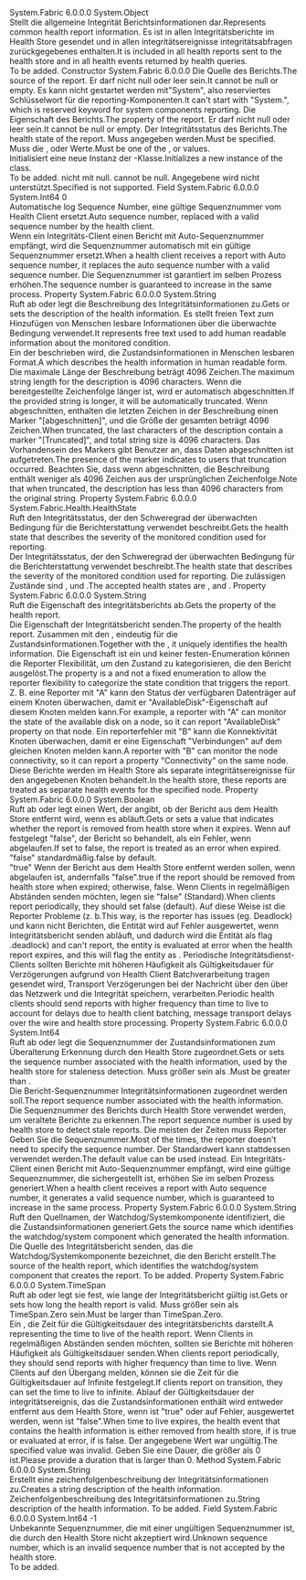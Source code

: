 <Type Name="HealthInformation" FullName="System.Fabric.Health.HealthInformation">
  <TypeSignature Language="C#" Value="public sealed class HealthInformation" />
  <TypeSignature Language="ILAsm" Value=".class public auto ansi sealed beforefieldinit HealthInformation extends System.Object" />
  <TypeSignature Language="DocId" Value="T:System.Fabric.Health.HealthInformation" />
  <TypeSignature Language="VB.NET" Value="Public NotInheritable Class HealthInformation" />
  <TypeSignature Language="F#" Value="type HealthInformation = class" />
  <AssemblyInfo>
    <AssemblyName>System.Fabric</AssemblyName>
    <AssemblyVersion>6.0.0.0</AssemblyVersion>
  </AssemblyInfo>
  <Base>
    <BaseTypeName>System.Object</BaseTypeName>
  </Base>
  <Interfaces />
  <Docs>
    <summary>
      <para><span data-ttu-id="46883-101">Stellt die allgemeine Integrität Berichtsinformationen dar.</span><span class="sxs-lookup"><span data-stu-id="46883-101">Represents common health report information.</span></span>
            <span data-ttu-id="46883-102">Es ist in allen Integritätsberichte im Health Store gesendet und in allen integritätsereignisse integritätsabfragen zurückgegebenes enthalten.</span><span class="sxs-lookup"><span data-stu-id="46883-102">It is included in all health reports sent to the health store and in all health events returned by health queries.</span></span></para>
    </summary>
    <remarks>To be added.</remarks>
  </Docs>
  <Members>
    <Member MemberName=".ctor">
      <MemberSignature Language="C#" Value="public HealthInformation (string sourceId, string property, System.Fabric.Health.HealthState healthState);" />
      <MemberSignature Language="ILAsm" Value=".method public hidebysig specialname rtspecialname instance void .ctor(string sourceId, string property, valuetype System.Fabric.Health.HealthState healthState) cil managed" />
      <MemberSignature Language="DocId" Value="M:System.Fabric.Health.HealthInformation.#ctor(System.String,System.String,System.Fabric.Health.HealthState)" />
      <MemberSignature Language="F#" Value="new System.Fabric.Health.HealthInformation : string * string * System.Fabric.Health.HealthState -&gt; System.Fabric.Health.HealthInformation" Usage="new System.Fabric.Health.HealthInformation (sourceId, property, healthState)" />
      <MemberType>Constructor</MemberType>
      <AssemblyInfo>
        <AssemblyName>System.Fabric</AssemblyName>
        <AssemblyVersion>6.0.0.0</AssemblyVersion>
      </AssemblyInfo>
      <Parameters>
        <Parameter Name="sourceId" Type="System.String" />
        <Parameter Name="property" Type="System.String" />
        <Parameter Name="healthState" Type="System.Fabric.Health.HealthState" />
      </Parameters>
      <Docs>
        <param name="sourceId">
          <para><span data-ttu-id="46883-103">Die Quelle des Berichts.</span><span class="sxs-lookup"><span data-stu-id="46883-103">The source of the report.</span></span> <span data-ttu-id="46883-104">Er darf nicht <languageKeyword>null</languageKeyword> oder leer sein.</span><span class="sxs-lookup"><span data-stu-id="46883-104">It cannot be <languageKeyword>null</languageKeyword> or empty.</span></span>
            <span data-ttu-id="46883-105">Es kann nicht gestartet werden mit"System", also reserviertes Schlüsselwort für die reporting-Komponenten.</span><span class="sxs-lookup"><span data-stu-id="46883-105">It can't start with "System.", which is reserved keyword for system components reporting.</span></span></para>
        </param>
        <param name="property">
          <para><span data-ttu-id="46883-106">Die Eigenschaft des Berichts.</span><span class="sxs-lookup"><span data-stu-id="46883-106">The property of the report.</span></span> <span data-ttu-id="46883-107">Er darf nicht <languageKeyword>null</languageKeyword> oder leer sein.</span><span class="sxs-lookup"><span data-stu-id="46883-107">It cannot be <languageKeyword>null</languageKeyword> or empty.</span></span></para>
        </param>
        <param name="healthState">
          <para><span data-ttu-id="46883-108">Der Integritätsstatus des Berichts.</span><span class="sxs-lookup"><span data-stu-id="46883-108">The health state of the report.</span></span> <span data-ttu-id="46883-109">Muss angegeben werden.</span><span class="sxs-lookup"><span data-stu-id="46883-109">Must be specified.</span></span>
            <span data-ttu-id="46883-110">Muss die <see cref="F:System.Fabric.Health.HealthState.Error" />, <see cref="F:System.Fabric.Health.HealthState.Warning" /> oder <see cref="F:System.Fabric.Health.HealthState.Ok" /> Werte.</span><span class="sxs-lookup"><span data-stu-id="46883-110">Must be one of the <see cref="F:System.Fabric.Health.HealthState.Error" />, <see cref="F:System.Fabric.Health.HealthState.Warning" /> or <see cref="F:System.Fabric.Health.HealthState.Ok" /> values.</span></span></para>
        </param>
        <summary>
          <para><span data-ttu-id="46883-111">Initialisiert eine neue Instanz der <see cref="T:System.Fabric.Health.HealthInformation" />-Klasse.</span><span class="sxs-lookup"><span data-stu-id="46883-111">Initializes a new instance of the <see cref="T:System.Fabric.Health.HealthInformation" /> class.</span></span></para>
        </summary>
        <remarks>To be added.</remarks>
        <exception cref="T:System.ArgumentNullException">
          <para>
            <span data-ttu-id="46883-112"><paramref name="property" />nicht mit <languageKeyword>null</languageKeyword>.</span><span class="sxs-lookup"><span data-stu-id="46883-112"><paramref name="property" /> cannot be <languageKeyword>null</languageKeyword>.</span></span></para>
        </exception>
        <exception cref="T:System.ArgumentException">
          <para><span data-ttu-id="46883-113">Angegebene <paramref name="healthState" /> wird nicht unterstützt.</span><span class="sxs-lookup"><span data-stu-id="46883-113">Specified <paramref name="healthState" /> is not supported.</span></span></para>
        </exception>
      </Docs>
    </Member>
    <Member MemberName="AutoSequenceNumber">
      <MemberSignature Language="C#" Value="public const long AutoSequenceNumber = 0;" />
      <MemberSignature Language="ILAsm" Value=".field public static literal int64 AutoSequenceNumber = (0)" />
      <MemberSignature Language="DocId" Value="F:System.Fabric.Health.HealthInformation.AutoSequenceNumber" />
      <MemberSignature Language="VB.NET" Value="Public Const AutoSequenceNumber As Long  = 0" />
      <MemberSignature Language="F#" Value="val mutable AutoSequenceNumber : int64" Usage="System.Fabric.Health.HealthInformation.AutoSequenceNumber" />
      <MemberType>Field</MemberType>
      <AssemblyInfo>
        <AssemblyName>System.Fabric</AssemblyName>
        <AssemblyVersion>6.0.0.0</AssemblyVersion>
      </AssemblyInfo>
      <ReturnValue>
        <ReturnType>System.Int64</ReturnType>
      </ReturnValue>
      <MemberValue>0</MemberValue>
      <Docs>
        <summary>
            <span data-ttu-id="46883-114">Automatische log Sequence Number, eine gültige Sequenznummer vom Health Client ersetzt.</span><span class="sxs-lookup"><span data-stu-id="46883-114">Auto sequence number, replaced with a valid sequence number by the health client.</span></span>
            </summary>
        <remarks><span data-ttu-id="46883-115">Wenn ein Integritäts-Client einen Bericht mit Auto-Sequenznummer empfängt, wird die Sequenznummer automatisch mit ein gültige Sequenznummer ersetzt.</span><span class="sxs-lookup"><span data-stu-id="46883-115">When a health client receives a report with Auto sequence number, it replaces the auto sequence number with a valid sequence number.</span></span>
            <span data-ttu-id="46883-116">Die Sequenznummer ist garantiert im selben Prozess erhöhen.</span><span class="sxs-lookup"><span data-stu-id="46883-116">The sequence number is guaranteed to increase in the same process.</span></span></remarks>
      </Docs>
    </Member>
    <Member MemberName="Description">
      <MemberSignature Language="C#" Value="public string Description { get; set; }" />
      <MemberSignature Language="ILAsm" Value=".property instance string Description" />
      <MemberSignature Language="DocId" Value="P:System.Fabric.Health.HealthInformation.Description" />
      <MemberSignature Language="VB.NET" Value="Public Property Description As String" />
      <MemberSignature Language="F#" Value="member this.Description : string with get, set" Usage="System.Fabric.Health.HealthInformation.Description" />
      <MemberType>Property</MemberType>
      <AssemblyInfo>
        <AssemblyName>System.Fabric</AssemblyName>
        <AssemblyVersion>6.0.0.0</AssemblyVersion>
      </AssemblyInfo>
      <ReturnValue>
        <ReturnType>System.String</ReturnType>
      </ReturnValue>
      <Docs>
        <summary>
          <para><span data-ttu-id="46883-117">Ruft ab oder legt die Beschreibung des Integritätsinformationen zu.</span><span class="sxs-lookup"><span data-stu-id="46883-117">Gets or sets the description of the health information.</span></span> <span data-ttu-id="46883-118">Es stellt freien Text zum Hinzufügen von Menschen lesbare Informationen über die überwachte Bedingung verwendet.</span><span class="sxs-lookup"><span data-stu-id="46883-118">It represents free text used to add human readable information about the monitored condition.</span></span></para>
        </summary>
        <value>
          <para><span data-ttu-id="46883-119">Ein <see cref="T:System.String" /> der beschrieben wird, die Zustandsinformationen in Menschen lesbaren Format.</span><span class="sxs-lookup"><span data-stu-id="46883-119">A <see cref="T:System.String" /> which describes the health information in human readable form.</span></span></para>
        </value>
        <remarks>
          <para><span data-ttu-id="46883-120">Die maximale Länge der Beschreibung beträgt 4096 Zeichen.</span><span class="sxs-lookup"><span data-stu-id="46883-120">The maximum string length for the description is 4096 characters.</span></span>
            <span data-ttu-id="46883-121">Wenn die bereitgestellte Zeichenfolge länger ist, wird er automatisch abgeschnitten.</span><span class="sxs-lookup"><span data-stu-id="46883-121">If the provided string is longer, it will be automatically truncated.</span></span>
            <span data-ttu-id="46883-122">Wenn abgeschnitten, enthalten die letzten Zeichen in der Beschreibung einen Marker "[abgeschnitten]", und die Größe der gesamten beträgt 4096 Zeichen.</span><span class="sxs-lookup"><span data-stu-id="46883-122">When truncated, the last characters of the description contain a marker "[Truncated]", and total string size is 4096 characters.</span></span>
            <span data-ttu-id="46883-123">Das Vorhandensein des Markers gibt Benutzer an, dass Daten abgeschnitten ist aufgetreten.</span><span class="sxs-lookup"><span data-stu-id="46883-123">The presence of the marker indicates to users that truncation occurred.</span></span>
            <span data-ttu-id="46883-124">Beachten Sie, dass wenn abgeschnitten, die Beschreibung enthält weniger als 4096 Zeichen aus der ursprünglichen Zeichenfolge.</span><span class="sxs-lookup"><span data-stu-id="46883-124">Note that when truncated, the description has less than 4096 characters from the original string.</span></span>
            </para>
        </remarks>
      </Docs>
    </Member>
    <Member MemberName="HealthState">
      <MemberSignature Language="C#" Value="public System.Fabric.Health.HealthState HealthState { get; }" />
      <MemberSignature Language="ILAsm" Value=".property instance valuetype System.Fabric.Health.HealthState HealthState" />
      <MemberSignature Language="DocId" Value="P:System.Fabric.Health.HealthInformation.HealthState" />
      <MemberSignature Language="VB.NET" Value="Public ReadOnly Property HealthState As HealthState" />
      <MemberSignature Language="F#" Value="member this.HealthState : System.Fabric.Health.HealthState" Usage="System.Fabric.Health.HealthInformation.HealthState" />
      <MemberType>Property</MemberType>
      <AssemblyInfo>
        <AssemblyName>System.Fabric</AssemblyName>
        <AssemblyVersion>6.0.0.0</AssemblyVersion>
      </AssemblyInfo>
      <ReturnValue>
        <ReturnType>System.Fabric.Health.HealthState</ReturnType>
      </ReturnValue>
      <Docs>
        <summary>
          <para><span data-ttu-id="46883-125">Ruft den Integritätsstatus, der den Schweregrad der überwachten Bedingung für die Berichterstattung verwendet beschreibt.</span><span class="sxs-lookup"><span data-stu-id="46883-125">Gets the health state that describes the severity of the monitored condition used for reporting.</span></span></para>
        </summary>
        <value>
          <para><span data-ttu-id="46883-126">Der Integritätsstatus, der den Schweregrad der überwachten Bedingung für die Berichterstattung verwendet beschreibt.</span><span class="sxs-lookup"><span data-stu-id="46883-126">The health state that describes the severity of the monitored condition used for reporting.</span></span></para>
        </value>
        <remarks>
          <para>
            <span data-ttu-id="46883-127">Die zulässigen Zustände sind <see cref="F:System.Fabric.Health.HealthState.Ok" />, <see cref="F:System.Fabric.Health.HealthState.Warning" /> und <see cref="F:System.Fabric.Health.HealthState.Error" />.</span><span class="sxs-lookup"><span data-stu-id="46883-127">The accepted health states are <see cref="F:System.Fabric.Health.HealthState.Ok" />, <see cref="F:System.Fabric.Health.HealthState.Warning" /> and <see cref="F:System.Fabric.Health.HealthState.Error" />.</span></span>
            </para>
        </remarks>
      </Docs>
    </Member>
    <Member MemberName="Property">
      <MemberSignature Language="C#" Value="public string Property { get; }" />
      <MemberSignature Language="ILAsm" Value=".property instance string Property" />
      <MemberSignature Language="DocId" Value="P:System.Fabric.Health.HealthInformation.Property" />
      <MemberSignature Language="VB.NET" Value="Public ReadOnly Property Property As String" />
      <MemberSignature Language="F#" Value="member this.Property : string" Usage="System.Fabric.Health.HealthInformation.Property" />
      <MemberType>Property</MemberType>
      <AssemblyInfo>
        <AssemblyName>System.Fabric</AssemblyName>
        <AssemblyVersion>6.0.0.0</AssemblyVersion>
      </AssemblyInfo>
      <ReturnValue>
        <ReturnType>System.String</ReturnType>
      </ReturnValue>
      <Docs>
        <summary>
          <para><span data-ttu-id="46883-128">Ruft die Eigenschaft des integritätsberichts ab.</span><span class="sxs-lookup"><span data-stu-id="46883-128">Gets the property of the health report.</span></span></para>
        </summary>
        <value>
          <para><span data-ttu-id="46883-129">Die Eigenschaft der Integritätsbericht senden.</span><span class="sxs-lookup"><span data-stu-id="46883-129">The property of the health report.</span></span> <span data-ttu-id="46883-130">Zusammen mit den <see cref="P:System.Fabric.Health.HealthInformation.SourceId" />, eindeutig für die Zustandsinformationen.</span><span class="sxs-lookup"><span data-stu-id="46883-130">Together with the <see cref="P:System.Fabric.Health.HealthInformation.SourceId" />, it uniquely identifies the health information.</span></span></para>
        </value>
        <remarks>
          <para>
            <span data-ttu-id="46883-131">Die Eigenschaft ist ein <see cref="T:System.String" /> und keiner festen-Enumeration können die Reporter Flexibilität, um den Zustand zu kategorisieren, die den Bericht ausgelöst.</span><span class="sxs-lookup"><span data-stu-id="46883-131">The property is a <see cref="T:System.String" /> and not a fixed enumeration to allow the reporter flexibility to categorize the state condition that triggers the report.</span></span>
            <span data-ttu-id="46883-132">Z. B. eine Reporter mit <see cref="P:System.Fabric.Health.HealthInformation.SourceId" /> "A" kann den Status der verfügbaren Datenträger auf einem Knoten überwachen, damit er "AvailableDisk"-Eigenschaft auf diesem Knoten melden kann.</span><span class="sxs-lookup"><span data-stu-id="46883-132">For example, a reporter with <see cref="P:System.Fabric.Health.HealthInformation.SourceId" /> "A" can monitor the state of the available disk on a node, so it can report "AvailableDisk" property on that node.</span></span>
            <span data-ttu-id="46883-133">Ein reporterfehler mit <see cref="P:System.Fabric.Health.HealthInformation.SourceId" /> "B" kann die Konnektivität Knoten überwachen, damit er eine Eigenschaft "Verbindungen" auf dem gleichen Knoten melden kann.</span><span class="sxs-lookup"><span data-stu-id="46883-133">A reporter with <see cref="P:System.Fabric.Health.HealthInformation.SourceId" /> "B" can monitor the node connectivity, so it can report a property "Connectivity" on the same node.</span></span>
            <span data-ttu-id="46883-134">Diese Berichte werden im Health Store als separate integritätsereignisse für den angegebenen Knoten behandelt.</span><span class="sxs-lookup"><span data-stu-id="46883-134">In the health store, these reports are treated as separate health events for the specified node.</span></span>
            </para>
        </remarks>
      </Docs>
    </Member>
    <Member MemberName="RemoveWhenExpired">
      <MemberSignature Language="C#" Value="public bool RemoveWhenExpired { get; set; }" />
      <MemberSignature Language="ILAsm" Value=".property instance bool RemoveWhenExpired" />
      <MemberSignature Language="DocId" Value="P:System.Fabric.Health.HealthInformation.RemoveWhenExpired" />
      <MemberSignature Language="VB.NET" Value="Public Property RemoveWhenExpired As Boolean" />
      <MemberSignature Language="F#" Value="member this.RemoveWhenExpired : bool with get, set" Usage="System.Fabric.Health.HealthInformation.RemoveWhenExpired" />
      <MemberType>Property</MemberType>
      <AssemblyInfo>
        <AssemblyName>System.Fabric</AssemblyName>
        <AssemblyVersion>6.0.0.0</AssemblyVersion>
      </AssemblyInfo>
      <ReturnValue>
        <ReturnType>System.Boolean</ReturnType>
      </ReturnValue>
      <Docs>
        <summary>
          <para><span data-ttu-id="46883-135">Ruft ab oder legt einen Wert, der angibt, ob der Bericht aus dem Health Store entfernt wird, wenn es abläuft.</span><span class="sxs-lookup"><span data-stu-id="46883-135">Gets or sets a value that indicates whether the report is removed from health store when it expires.</span></span> <span data-ttu-id="46883-136">Wenn auf festgelegt <languageKeyword>"false"</languageKeyword>, der Bericht so behandelt, als ein Fehler, wenn abgelaufen.</span><span class="sxs-lookup"><span data-stu-id="46883-136">If set to <languageKeyword>false</languageKeyword>, the report is treated as an error when expired.</span></span> <span data-ttu-id="46883-137"><languageKeyword>"false"</languageKeyword> standardmäßig.</span><span class="sxs-lookup"><span data-stu-id="46883-137"><languageKeyword>false</languageKeyword> by default.</span></span></para>
        </summary>
        <value>
          <para>
            <span data-ttu-id="46883-138"><languageKeyword>"true"</languageKeyword> Wenn der Bericht aus dem Health Store entfernt werden sollen, wenn abgelaufen ist, andernfalls <languageKeyword>"false"</languageKeyword>.</span><span class="sxs-lookup"><span data-stu-id="46883-138"><languageKeyword>true</languageKeyword> if the report should be removed from health store when expired; otherwise, <languageKeyword>false</languageKeyword>.</span></span></para>
        </value>
        <remarks>
          <para><span data-ttu-id="46883-139">Wenn Clients in regelmäßigen Abständen senden möchten, legen sie <see cref="P:System.Fabric.Health.HealthInformation.RemoveWhenExpired" /> <languageKeyword>"false"</languageKeyword> (Standard).</span><span class="sxs-lookup"><span data-stu-id="46883-139">When clients report periodically, they should set <see cref="P:System.Fabric.Health.HealthInformation.RemoveWhenExpired" /><languageKeyword>false</languageKeyword> (default).</span></span>
            <span data-ttu-id="46883-140">Auf diese Weise ist die Reporter Probleme (z. b.</span><span class="sxs-lookup"><span data-stu-id="46883-140">This way, is the reporter has issues (eg.</span></span> <span data-ttu-id="46883-141">Deadlock) und kann nicht Berichten, die Entität wird auf Fehler ausgewertet, wenn Integritätsbericht senden abläuft, und dadurch wird die Entität als flag <see cref="F:System.Fabric.Health.HealthState.Error" />.</span><span class="sxs-lookup"><span data-stu-id="46883-141">deadlock) and can't report, the entity is evaluated at error when the health report expires, and this will flag the entity as <see cref="F:System.Fabric.Health.HealthState.Error" />.</span></span>
            <span data-ttu-id="46883-142">Periodische Integritätsdienst-Clients sollten Berichte mit höheren Häufigkeit als Gültigkeitsdauer für Verzögerungen aufgrund von Health Client Batchverarbeitung tragen gesendet wird, Transport Verzögerungen bei der Nachricht über den über das Netzwerk und die Integrität speichern, verarbeiten.</span><span class="sxs-lookup"><span data-stu-id="46883-142">Periodic health clients should send reports with higher frequency than time to live to account for delays due to health client batching, message transport delays over the wire and health store processing.</span></span></para>
        </remarks>
      </Docs>
    </Member>
    <Member MemberName="SequenceNumber">
      <MemberSignature Language="C#" Value="public long SequenceNumber { get; set; }" />
      <MemberSignature Language="ILAsm" Value=".property instance int64 SequenceNumber" />
      <MemberSignature Language="DocId" Value="P:System.Fabric.Health.HealthInformation.SequenceNumber" />
      <MemberSignature Language="VB.NET" Value="Public Property SequenceNumber As Long" />
      <MemberSignature Language="F#" Value="member this.SequenceNumber : int64 with get, set" Usage="System.Fabric.Health.HealthInformation.SequenceNumber" />
      <MemberType>Property</MemberType>
      <AssemblyInfo>
        <AssemblyName>System.Fabric</AssemblyName>
        <AssemblyVersion>6.0.0.0</AssemblyVersion>
      </AssemblyInfo>
      <ReturnValue>
        <ReturnType>System.Int64</ReturnType>
      </ReturnValue>
      <Docs>
        <summary>
          <para><span data-ttu-id="46883-143">Ruft ab oder legt die Sequenznummer der Zustandsinformationen zum Überalterung Erkennung durch den Health Store zugeordnet.</span><span class="sxs-lookup"><span data-stu-id="46883-143">Gets or sets the sequence number associated with the health information, used by the health store for staleness detection.</span></span>
            <span data-ttu-id="46883-144">Muss größer sein als <see cref="F:System.Fabric.Health.HealthInformation.UnknownSequenceNumber" />.</span><span class="sxs-lookup"><span data-stu-id="46883-144">Must be greater than <see cref="F:System.Fabric.Health.HealthInformation.UnknownSequenceNumber" />.</span></span></para>
        </summary>
        <value>
          <para><span data-ttu-id="46883-145">Die Bericht-Sequenznummer Integritätsinformationen zugeordnet werden soll.</span><span class="sxs-lookup"><span data-stu-id="46883-145">The report sequence number associated with the health information.</span></span></para>
        </value>
        <remarks>
          <para><span data-ttu-id="46883-146">Die Sequenznummer des Berichts durch Health Store verwendet werden, um veraltete Berichte zu erkennen.</span><span class="sxs-lookup"><span data-stu-id="46883-146">The report sequence number is used by health store to detect stale reports.</span></span>
            </para>
          <para><span data-ttu-id="46883-147">Die meisten der Zeiten muss Reporter Geben Sie die Sequenznummer.</span><span class="sxs-lookup"><span data-stu-id="46883-147">Most of the times, the reporter doesn't need to specify the sequence number.</span></span> <span data-ttu-id="46883-148">Der Standardwert <see cref="F:System.Fabric.Health.HealthInformation.AutoSequenceNumber" /> kann stattdessen verwendet werden.</span><span class="sxs-lookup"><span data-stu-id="46883-148">The default value <see cref="F:System.Fabric.Health.HealthInformation.AutoSequenceNumber" /> can be used instead.</span></span> <span data-ttu-id="46883-149">Ein Integritäts-Client einen Bericht mit Auto-Sequenznummer empfängt, wird eine gültige Sequenznummer, die sichergestellt ist, erhöhen Sie im selben Prozess generiert.</span><span class="sxs-lookup"><span data-stu-id="46883-149">When a health client receives a report with Auto sequence number, it generates a valid sequence number, which is guaranteed to increase in the same process.</span></span></para>
        </remarks>
      </Docs>
    </Member>
    <Member MemberName="SourceId">
      <MemberSignature Language="C#" Value="public string SourceId { get; }" />
      <MemberSignature Language="ILAsm" Value=".property instance string SourceId" />
      <MemberSignature Language="DocId" Value="P:System.Fabric.Health.HealthInformation.SourceId" />
      <MemberSignature Language="VB.NET" Value="Public ReadOnly Property SourceId As String" />
      <MemberSignature Language="F#" Value="member this.SourceId : string" Usage="System.Fabric.Health.HealthInformation.SourceId" />
      <MemberType>Property</MemberType>
      <AssemblyInfo>
        <AssemblyName>System.Fabric</AssemblyName>
        <AssemblyVersion>6.0.0.0</AssemblyVersion>
      </AssemblyInfo>
      <ReturnValue>
        <ReturnType>System.String</ReturnType>
      </ReturnValue>
      <Docs>
        <summary>
          <para><span data-ttu-id="46883-150">Ruft den Quellnamen, der Watchdog/Systemkomponente identifiziert, die die Zustandsinformationen generiert.</span><span class="sxs-lookup"><span data-stu-id="46883-150">Gets the source name which identifies the watchdog/system component which generated the health information.</span></span></para>
        </summary>
        <value>
          <para><span data-ttu-id="46883-151">Die Quelle des Integritätsbericht senden, das die Watchdog/Systemkomponente bezeichnet, die den Bericht erstellt.</span><span class="sxs-lookup"><span data-stu-id="46883-151">The source of the health report, which identifies the watchdog/system component that creates the report.</span></span></para>
        </value>
        <remarks>To be added.</remarks>
      </Docs>
    </Member>
    <Member MemberName="TimeToLive">
      <MemberSignature Language="C#" Value="public TimeSpan TimeToLive { get; set; }" />
      <MemberSignature Language="ILAsm" Value=".property instance valuetype System.TimeSpan TimeToLive" />
      <MemberSignature Language="DocId" Value="P:System.Fabric.Health.HealthInformation.TimeToLive" />
      <MemberSignature Language="VB.NET" Value="Public Property TimeToLive As TimeSpan" />
      <MemberSignature Language="F#" Value="member this.TimeToLive : TimeSpan with get, set" Usage="System.Fabric.Health.HealthInformation.TimeToLive" />
      <MemberType>Property</MemberType>
      <AssemblyInfo>
        <AssemblyName>System.Fabric</AssemblyName>
        <AssemblyVersion>6.0.0.0</AssemblyVersion>
      </AssemblyInfo>
      <ReturnValue>
        <ReturnType>System.TimeSpan</ReturnType>
      </ReturnValue>
      <Docs>
        <summary>
          <para><span data-ttu-id="46883-152">Ruft ab oder legt sie fest, wie lange der Integritätsbericht gültig ist.</span><span class="sxs-lookup"><span data-stu-id="46883-152">Gets or sets how long the health report is valid.</span></span> <span data-ttu-id="46883-153">Muss größer sein als TimeSpan.Zero sein.</span><span class="sxs-lookup"><span data-stu-id="46883-153">Must be larger than TimeSpan.Zero.</span></span></para>
        </summary>
        <value>
          <para><span data-ttu-id="46883-154">Ein <see cref="T:System.TimeSpan" /> , die Zeit für die Gültigkeitsdauer des integritätsberichts darstellt.</span><span class="sxs-lookup"><span data-stu-id="46883-154">A <see cref="T:System.TimeSpan" /> representing the time to live of the health report.</span></span></para>
        </value>
        <remarks>
          <para><span data-ttu-id="46883-155">Wenn Clients in regelmäßigen Abständen senden möchten, sollten sie Berichte mit höheren Häufigkeit als Gültigkeitsdauer senden.</span><span class="sxs-lookup"><span data-stu-id="46883-155">When clients report periodically, they should send reports with higher frequency than time to live.</span></span>
            <span data-ttu-id="46883-156">Wenn Clients auf den Übergang melden, können sie die Zeit für die Gültigkeitsdauer auf Infinite festgelegt.</span><span class="sxs-lookup"><span data-stu-id="46883-156">If clients report on transition, they can set the time to live to infinite.</span></span></para>
          <para><span data-ttu-id="46883-157">Ablauf der Gültigkeitsdauer der integritätsereignis, das die Zustandsinformationen enthält wird entweder entfernt aus dem Health Store, wenn <see cref="P:System.Fabric.Health.HealthInformation.RemoveWhenExpired" /> ist <languageKeyword>"true"</languageKeyword> oder auf Fehler, ausgewertet werden, wenn <see cref="P:System.Fabric.Health.HealthInformation.RemoveWhenExpired" /> ist <languageKeyword>"false"</languageKeyword>.</span><span class="sxs-lookup"><span data-stu-id="46883-157">When time to live expires, the health event that contains the health information is either removed from health store, if <see cref="P:System.Fabric.Health.HealthInformation.RemoveWhenExpired" /> is <languageKeyword>true</languageKeyword> or evaluated at error, if <see cref="P:System.Fabric.Health.HealthInformation.RemoveWhenExpired" /> is <languageKeyword>false</languageKeyword>.</span></span>
            </para>
        </remarks>
        <exception cref="T:System.ArgumentException">
          <para><span data-ttu-id="46883-158">Der angegebene Wert war ungültig.</span><span class="sxs-lookup"><span data-stu-id="46883-158">The specified value was invalid.</span></span> <span data-ttu-id="46883-159">Geben Sie eine Dauer, die größer als 0 ist.</span><span class="sxs-lookup"><span data-stu-id="46883-159">Please provide a duration that is larger than 0.</span></span></para>
        </exception>
      </Docs>
    </Member>
    <Member MemberName="ToString">
      <MemberSignature Language="C#" Value="public override string ToString ();" />
      <MemberSignature Language="ILAsm" Value=".method public hidebysig virtual instance string ToString() cil managed" />
      <MemberSignature Language="DocId" Value="M:System.Fabric.Health.HealthInformation.ToString" />
      <MemberSignature Language="VB.NET" Value="Public Overrides Function ToString () As String" />
      <MemberSignature Language="F#" Value="override this.ToString : unit -&gt; string" Usage="healthInformation.ToString " />
      <MemberType>Method</MemberType>
      <AssemblyInfo>
        <AssemblyName>System.Fabric</AssemblyName>
        <AssemblyVersion>6.0.0.0</AssemblyVersion>
      </AssemblyInfo>
      <ReturnValue>
        <ReturnType>System.String</ReturnType>
      </ReturnValue>
      <Parameters />
      <Docs>
        <summary>
            <span data-ttu-id="46883-160">Erstellt eine zeichenfolgenbeschreibung der Integritätsinformationen zu.</span><span class="sxs-lookup"><span data-stu-id="46883-160">Creates a string description of the health information.</span></span>
            </summary>
        <returns><span data-ttu-id="46883-161">Zeichenfolgenbeschreibung des Integritätsinformationen zu.</span><span class="sxs-lookup"><span data-stu-id="46883-161">String description of the health information.</span></span></returns>
        <remarks>To be added.</remarks>
      </Docs>
    </Member>
    <Member MemberName="UnknownSequenceNumber">
      <MemberSignature Language="C#" Value="public const long UnknownSequenceNumber = -1;" />
      <MemberSignature Language="ILAsm" Value=".field public static literal int64 UnknownSequenceNumber = (-1)" />
      <MemberSignature Language="DocId" Value="F:System.Fabric.Health.HealthInformation.UnknownSequenceNumber" />
      <MemberSignature Language="VB.NET" Value="Public Const UnknownSequenceNumber As Long  = -1" />
      <MemberSignature Language="F#" Value="val mutable UnknownSequenceNumber : int64" Usage="System.Fabric.Health.HealthInformation.UnknownSequenceNumber" />
      <MemberType>Field</MemberType>
      <AssemblyInfo>
        <AssemblyName>System.Fabric</AssemblyName>
        <AssemblyVersion>6.0.0.0</AssemblyVersion>
      </AssemblyInfo>
      <ReturnValue>
        <ReturnType>System.Int64</ReturnType>
      </ReturnValue>
      <MemberValue>-1</MemberValue>
      <Docs>
        <summary>
            <span data-ttu-id="46883-162">Unbekannte Sequenznummer, die mit einer ungültigen Sequenznummer ist, die durch den Health Store nicht akzeptiert wird.</span><span class="sxs-lookup"><span data-stu-id="46883-162">Unknown sequence number, which is an invalid sequence number that is not accepted by the health store.</span></span>
            </summary>
        <remarks>To be added.</remarks>
      </Docs>
    </Member>
  </Members>
</Type>